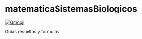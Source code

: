 # matematicaSistemasBiologicos

<a href="https://gitmoji.dev">
  <img src="https://img.shields.io/badge/gitmoji-%20😜%20😍-FFDD67.svg?style=flat" alt="Gitmoji">
</a>

Guias resueltas y formulas

